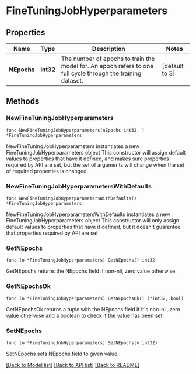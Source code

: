 # FineTuningJobHyperparameters

## Properties

Name | Type | Description | Notes
------------ | ------------- | ------------- | -------------
**NEpochs** | **int32** | The number of epochs to train the model for. An epoch refers to one full cycle through the training dataset. | [default to 3]

## Methods

### NewFineTuningJobHyperparameters

`func NewFineTuningJobHyperparameters(nEpochs int32, ) *FineTuningJobHyperparameters`

NewFineTuningJobHyperparameters instantiates a new FineTuningJobHyperparameters object
This constructor will assign default values to properties that have it defined,
and makes sure properties required by API are set, but the set of arguments
will change when the set of required properties is changed

### NewFineTuningJobHyperparametersWithDefaults

`func NewFineTuningJobHyperparametersWithDefaults() *FineTuningJobHyperparameters`

NewFineTuningJobHyperparametersWithDefaults instantiates a new FineTuningJobHyperparameters object
This constructor will only assign default values to properties that have it defined,
but it doesn't guarantee that properties required by API are set

### GetNEpochs

`func (o *FineTuningJobHyperparameters) GetNEpochs() int32`

GetNEpochs returns the NEpochs field if non-nil, zero value otherwise.

### GetNEpochsOk

`func (o *FineTuningJobHyperparameters) GetNEpochsOk() (*int32, bool)`

GetNEpochsOk returns a tuple with the NEpochs field if it's non-nil, zero value otherwise
and a boolean to check if the value has been set.

### SetNEpochs

`func (o *FineTuningJobHyperparameters) SetNEpochs(v int32)`

SetNEpochs sets NEpochs field to given value.



[[Back to Model list]](../README.md#documentation-for-models) [[Back to API list]](../README.md#documentation-for-api-endpoints) [[Back to README]](../README.md)


